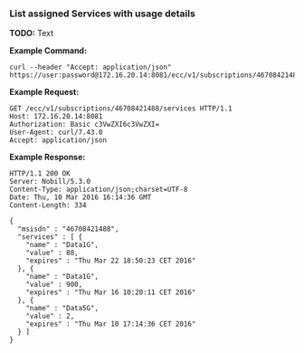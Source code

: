 ### List assigned Services with usage details

__TODO:__ Text

__Example Command:__
```
curl --header "Accept: application/json" https://user:password@172.16.20.14:8081/ecc/v1/subscriptions/46708421488/services
```

__Example Request:__
```
GET /ecc/v1/subscriptions/46708421488/services HTTP/1.1
Host: 172.16.20.14:8081
Authorization: Basic c3VwZXI6c3VwZXI=
User-Agent: curl/7.43.0
Accept: application/json 
```

__Example Response:__
```
HTTP/1.1 200 OK
Server: Nobill/5.3.0
Content-Type: application/json;charset=UTF-8
Date: Thu, 10 Mar 2016 16:14:36 GMT
Content-Length: 334

{
  "msisdn" : "46708421488",
  "services" : [ {
    "name" : "Data1G",
    "value" : 88,
    "expires" : "Thu Mar 22 18:50:23 CET 2016"
  }, {
    "name" : "Data1G",
    "value" : 900,
    "expires" : "Thu Mar 16 10:20:11 CET 2016"
  }, {
    "name" : "Data5G",
    "value" : 2,
    "expires" : "Thu Mar 10 17:14:36 CET 2016"
  } ]
}
```